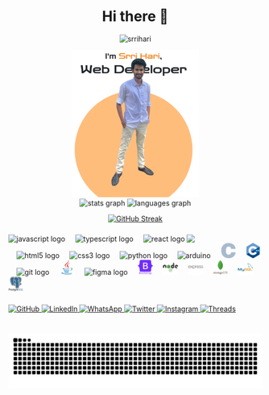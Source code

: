 ## <h1 align="center">Hi there  👋</h1>

<div align="center">
  <p> <img src="https://komarev.com/ghpvc/?username=srrihari&label=Profile%20views&color=ff8f20&style=flat&abbreviated=true" alt="srrihari" /> </p>
 
<img src="public/Me.png" alt="Srrihari" width= "50%"  />
</div>


<div align="center">
  <img src="https://github-readme-stats.vercel.app/api?username=srrihari&theme=flag-india&show_icons=true&hide_border=true&count_private=false" height="150" alt="stats graph"  />
  <img src="https://github-readme-stats.vercel.app/api/top-langs/?username=srrihari&theme=flag-india&show_icons=true&hide_border=true&layout=compact" height="150" alt="languages graph"  />
  <p><a href="https://git.io/streak-stats"><img src="https://github-readme-streak-stats.herokuapp.com/?user=srrihari&theme=flag-india&hide_border=true" alt="GitHub Streak" /></a></p>
</div>

###

<img align="right" width="150" src="https://i.pinimg.com/originals/bb/37/5c/bb375cdd655184ca2715ac5059e73651.gif"  />

###

<div align="left">
  
  <img src="https://cdn.jsdelivr.net/gh/devicons/devicon/icons/javascript/javascript-original.svg" height="30" alt="javascript logo"  />
  <img width="12" />
  <img src="https://cdn.jsdelivr.net/gh/devicons/devicon/icons/typescript/typescript-original.svg" height="30" alt="typescript logo"  />
  <img width="12" />
  <img src="https://cdn.jsdelivr.net/gh/devicons/devicon/icons/react/react-original.svg" height="30" alt="react logo"  />
  <img width="12" />
  <img src="https://cdn.jsdelivr.net/gh/devicons/devicon/icons/html5/html5-original.svg" height="30" alt="html5 logo"  />
  <img width="12" />
  <img src="https://cdn.jsdelivr.net/gh/devicons/devicon/icons/css3/css3-original.svg" height="30" alt="css3 logo"  />
  <img width="12" />
  <img src="https://cdn.jsdelivr.net/gh/devicons/devicon/icons/python/python-original.svg" height="30" alt="python logo"  />
  <img width="12" />
  <img src="https://cdn.worldvectorlogo.com/logos/arduino-1.svg" alt="arduino" height="30"/> 
  <img width="12" />
  <img src="https://raw.githubusercontent.com/devicons/devicon/master/icons/c/c-original.svg" height="30" alt="c logo"  />
  <img width="12" />
  <img src="https://raw.githubusercontent.com/devicons/devicon/master/icons/cplusplus/cplusplus-original.svg" height="30" alt="c++ logo"  />
  <img width="12" />
  <img src="https://www.vectorlogo.zone/logos/git-scm/git-scm-icon.svg" height="30" alt="git logo"  />
  <img width="12" />
  <img src="https://raw.githubusercontent.com/devicons/devicon/master/icons/java/java-original.svg" alt="java logo" height="30"  />
  <img width="12" />
  <img src="https://www.vectorlogo.zone/logos/figma/figma-icon.svg" height="30" alt="figma logo"  />
  <img width="12" />
  <img src="https://raw.githubusercontent.com/devicons/devicon/master/icons/bootstrap/bootstrap-plain-wordmark.svg" height="30" alt="bootstrap logo"  />
  <img width="12" />
  <img src="https://raw.githubusercontent.com/devicons/devicon/master/icons/nodejs/nodejs-original-wordmark.svg" height="30" alt="nodeJs logo"  />
  <img width="12" />
  <img src="https://raw.githubusercontent.com/devicons/devicon/master/icons/express/express-original-wordmark.svg" height="30" alt="express logo"  />
  <img width="12" />
  <img src="https://raw.githubusercontent.com/devicons/devicon/master/icons/mongodb/mongodb-original-wordmark.svg" height="30" alt="mongodb logo"  />
  <img width="12" />
  <img src="https://raw.githubusercontent.com/devicons/devicon/master/icons/mysql/mysql-original-wordmark.svg" height="30" alt="mysql logo"  />
  <img width="12" />
  <img src="https://raw.githubusercontent.com/devicons/devicon/master/icons/postgresql/postgresql-original-wordmark.svg" height="30" alt="postgres logo"  />
</div>

###

<div align="left">
  <a href="https://github.com/srrihari" target="_blank">
    <img src="https://img.shields.io/static/v1?message=GitHub&logo=github&label=&color=181717&logoColor=white&labelColor=&style=for-the-badge" height="30" alt="GitHub" />
  </a>
  <a href="https://www.linkedin.com/in/srri-hari-t-r-30b69829b/" target="_blank">
    <img src="https://img.shields.io/static/v1?message=LinkedIn&logo=linkedin&label=&color=0077B5&logoColor=white&labelColor=&style=for-the-badge" height="30" alt="LinkedIn" />
  </a>
  <a href="https://wa.me/7339281365" target="_blank">
    <img src="https://img.shields.io/static/v1?message=WhatsApp&logo=whatsapp&label=&color=25D366&logoColor=white&labelColor=&style=for-the-badge" height="30" alt="WhatsApp" />
  </a>
  <a href="https://x.com/SrriHariTR?t=3gQr5QIekGhyFrJxnKqb1Q&s=09" target="_blank">
    <img src="https://img.shields.io/static/v1?message=Twitter&logo=twitter&label=&color=1DA1F2&logoColor=white&labelColor=&style=for-the-badge" height="30" alt="Twitter" />
  </a>
  <a href="https://www.instagram.com/srriharitr" target="_blank">
    <img src="https://img.shields.io/static/v1?message=Instagram&logo=instagram&label=&color=E4405F&logoColor=white&labelColor=&style=for-the-badge" height="30" alt="Instagram" />
  </a>
  <a href="https://www.threads.net/@srriharitr" target="_blank">
    <img src="https://img.shields.io/static/v1?message=Threads&logo=threads&label=&color=000000&logoColor=white&labelColor=&style=for-the-badge" height="30" alt="Threads" />
  </a>
</div>

###

<br clear="both">

<div align="center">
<img src="https://raw.githubusercontent.com/srrihari/srrihari/output/snake.svg" alt="Snake animation" />
</div>


